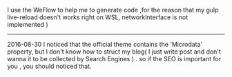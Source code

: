 I use the WeFlow to help me to generate code ,for the reason that my gulp live-reload doesn't works right on WSL, networkInterface is not implemented )


-----
2016-08-30 I noticed that the official theme contains the 'Microdata' property, but I don't know how to struct my blog( I just write post and don't wanna it to be collected by Search Engines )
. so if the SEO is important for you , you should noticed that.
